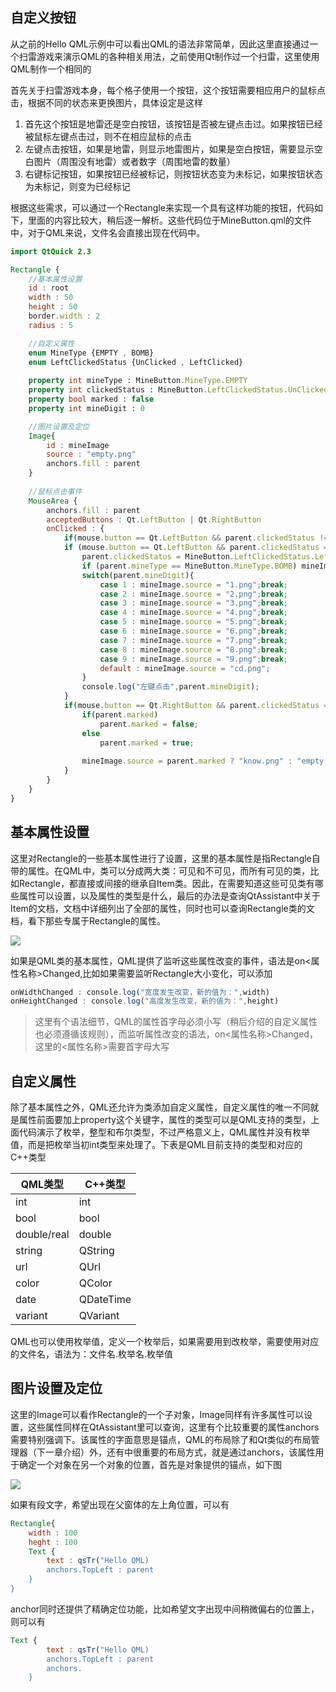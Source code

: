## 自定义按钮

从之前的Hello QML示例中可以看出QML的语法非常简单，因此这里直接通过一个扫雷游戏来演示QML的各种相关用法，之前使用Qt制作过一个扫雷，这里使用QML制作一个相同的

首先关于扫雷游戏本身，每个格子使用一个按钮，这个按钮需要相应用户的鼠标点击，根据不同的状态来更换图片，具体设定是这样

1. 首先这个按钮是地雷还是空白按钮，该按钮是否被左键点击过。如果按钮已经被鼠标左键点击过，则不在相应鼠标的点击
2. 左键点击按钮，如果是地雷，则显示地雷图片，如果是空白按钮，需要显示空白图片（周围没有地雷）或者数字（周围地雷的数量）
3. 右键标记按钮，如果按钮已经被标记，则按钮状态变为未标记，如果按钮状态为未标记，则变为已经标记

根据这些需求，可以通过一个Rectangle来实现一个具有这样功能的按钮，代码如下，里面的内容比较大，稍后逐一解析。这些代码位于MineButton.qml的文件中，对于QML来说，文件名会直接出现在代码中。
```qml
import QtQuick 2.3

Rectangle {
    //基本属性设置
    id : root
    width : 50
    height : 50
    border.width : 2
    radius : 5

    //自定义属性
    enum MineType {EMPTY , BOMB}
    enum LeftClickedStatus {UnClicked , LeftClicked}
    
    property int mineType : MineButton.MineType.EMPTY
    property int clickedStatus : MineButton.LeftClickedStatus.UnClicked
    property bool marked : false
    property int mineDigit : 0

    //图片设置及定位
    Image{
        id : mineImage
        source : "empty.png"
        anchors.fill : parent
    }
    
    //鼠标点击事件
    MouseArea {
        anchors.fill : parent
        acceptedButtons : Qt.LeftButton | Qt.RightButton
        onClicked : { 
            if(mouse.button == Qt.LeftButton && parent.clickedStatus != MineButton.LeftClickedStatus.UnClicked) return;
            if (mouse.button == Qt.LeftButton && parent.clickedStatus == MineButton.LeftClickedStatus.UnClicked){
                parent.clickedStatus = MineButton.LeftClickedStatus.LeftClicked;
                if (parent.mineType == MineButton.MineType.BOMB) mineImage.source = "bomb.png";
                switch(parent.mineDigit){
                    case 1 : mineImage.source = "1.png";break;
                    case 2 : mineImage.source = "2.png";break;
                    case 3 : mineImage.source = "3.png";break;
                    case 4 : mineImage.source = "4.png";break;
                    case 5 : mineImage.source = "5.png";break;
                    case 6 : mineImage.source = "6.png";break;
                    case 7 : mineImage.source = "7.png";break;
                    case 8 : mineImage.source = "8.png";break;
                    case 9 : mineImage.source = "9.png";break;
                    default : mineImage.source = "cd.png";
                }
                console.log("左键点击",parent.mineDigit);
            }
            if(mouse.button == Qt.RightButton && parent.clickedStatus == MineButton.LeftClickedStatus.UnClicked) {
                if(parent.marked)
                    parent.marked = false;
                else
                    parent.marked = true;
                
                mineImage.source = parent.marked ? "know.png" : "empty.png";
            }
        }
    }
}
```

## 基本属性设置

这里对Rectangle的一些基本属性进行了设置，这里的基本属性是指Rectangle自带的属性。在QML中，类可以分成两大类：可见和不可见，而所有可见的类，比如Rectangle，都直接或间接的继承自Item类。因此，在需要知道这些可见类有哪些属性可以设置，以及属性的类型是什么，最后的办法是查询QtAssistant中关于Item的文档，文档中详细列出了全部的属性，同时也可以查询Rectangle类的文档，看下那些专属于Rectangle的属性。

![](https://jxf2008-1302581379.cos.ap-nanjing.myqcloud.com/QtNotes/qml_2_1.png)

如果是QML类的基本属性，QML提供了监听这些属性改变的事件，语法是on<属性名称>Changed,比如如果需要监听Rectangle大小变化，可以添加
```qml
onWidthChanged : console.log("宽度发生改变，新的值为：",width)
onHeightChanged : console.log("高度发生改变，新的值为：",height)
```
>这里有个语法细节，QML的属性首字母必须小写（稍后介绍的自定义属性也必须遵循该规则），而监听属性改变的语法，on<属性名称>Changed，这里的<属性名称>需要首字母大写

## 自定义属性

除了基本属性之外，QML还允许为类添加自定义属性，自定义属性的唯一不同就是属性前面要加上property这个关键字，属性的类型可以是QML支持的类型，上面代码演示了枚举，整型和布尔类型，不过严格意义上，QML属性并没有枚举值，而是把枚举当初int类型来处理了。下表是QML目前支持的类型和对应的C++类型

| QML类型 | C++类型 |
| ---- | ---- |
| int | int |
| bool | bool |
| double/real | double |
| string | QString |
| url | QUrl |
| color | QColor |
| date | QDateTime |
| variant | QVariant |

QML也可以使用枚举值，定义一个枚举后，如果需要用到改枚举，需要使用对应的文件名，语法为：文件名.枚举名.枚举值

## 图片设置及定位

这里的Image可以看作Rectangle的一个子对象，Image同样有许多属性可以设置，这些属性同样在QtAssistant里可以查询，这里有个比较重要的属性anchors需要特别强调下。该属性的字面意思是锚点，QML的布局除了和Qt类似的布局管理器（下一章介绍）外，还有中很重要的布局方式，就是通过anchors，该属性用于确定一个对象在另一个对象的位置，首先是对象提供的锚点，如下图

![](https://jxf2008-1302581379.cos.ap-nanjing.myqcloud.com/QtNotes/qml_2_2.png)

如果有段文字，希望出现在父窗体的左上角位置，可以有
```qml
Rectangle{
    width : 100
    heght : 100
    Text {
        text : qsTr("Hello QML)
        anchors.TopLeft : parent
    }
}
```
anchor同时还提供了精确定位功能，比如希望文字出现中间稍微偏右的位置上，则可以有
```qml
Text {
        text : qsTr("Hello QML)
        anchors.TopLeft : parent
        anchors.
    }
```